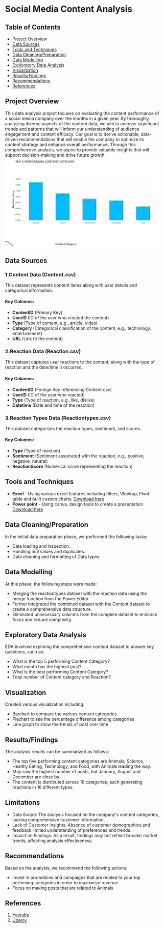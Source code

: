 # Social Media Content Analysis

## Table of Contents
- [Project Overview](#project-overview)
- [Data Sources](#data-sources)
- [Tools and Techniques](#tools-and-techniques)
- [Data Cleaning/Preparation](#data-cleaningpreparation)
- [Data Modelling](#data-modelling)
- [Exploratory Data Analysis](#exploratory-data-analysis)
- [Visualization](#visualization)
- [Results/Findings](#resultsfindings)
- [Recommendations](#recommendations)
- [References](#references)


## Project Overview

This data analysis project focuses on evaluating the content performance of a social media company over the months in a given year. By thoroughly analyzing diverse aspects of the content data, we aim to uncover significant trends and patterns that will inform our understanding of audience engagement and content efficacy. Our goal is to derive actionable, data-driven recommendations that will enable the company to optimize its content strategy and enhance overall performance. Through this comprehensive analysis, we aspire to provide valuable insights that will support decision-making and drive future growth.
![bar plot](https://github.com/Estar27/Data_Analytics_and_Visualization_Project/blob/main/Bar_plot.png?raw=true)

## Data Sources
### 1.Content Data (Content.csv)
This dataset represents content items along with user details and categorical information.
#### Key Columns:
- **ContentID** (Primary Key)
- **UserID** (ID of the user who created the content)
- **Type** (Type of content, e.g., article, video)
- **Category** (Categorical classification of the content, e.g., technology, entertainment)
- **URL** (Link to the content)

### 2.Reaction Data (Reaction.csv)
This dataset captures user reactions to the content, along with the type of reaction and the date/time it 
occurred.
#### Key Columns:
- **ContentID** (Foreign Key referencing Content.csv)
- **UserID** (ID of the user who reacted)
- **Type** (Type of reaction, e.g., like, dislike)
- **Datetime** (Date and time of the reaction)

### 3.Reaction Types Data (Reactiontypes.csv)
This dataset categorizes the reaction types, sentiment, and scores.
#### Key Columns:
- **Type** (Type of reaction)
- **Sentiment** (Sentiment associated with the reaction, e.g., positive, negative, neutral)
- **ReactionScore** (Numerical score representing the reaction)

## Tools and Techniques
- **Excel** - Using various excel features including filters, Vlookup, Pivot table and built custom charts. [Download here](https://microsoft.com)
- **Power point** - Using canva, design tools to create a presentation [Download here](https://microsoft.com)

## Data Cleaning/Preparation
In the initial data preparation phase, we performed the following tasks:
- Data loading and inspection.
- Handling null values and duplicates.
- Data cleaning and formatting of Data types

## Data Modelling
At this phase, the following steps were made:
- Merging the reactiontypes dataset with the reaction data using the merge function from the Power Editor.
-  Further integrated the combined dataset with the Content dataset to create a comprehensive data structure.
- Eliminated unnecessary columns from the complete dataset to enhance focus and reduce complexity.

## Exploratory Data Analysis
EDA involved exploring the comprehensive content dataset to answer key questions, such as:
- What is the top 5 performing Content Category?
- What month has the highest post?
- What is the best performing Content Category?
- Total number of Content category and Reaction?

## Visualization
Created various visualization including:
- Barchart to compare the various content categories
- Piechart to see the percentage difference among categories
- Line graph to show the trends of post over time

## Results/Findings
The analysis results can be summarized as follows:
- The top five performing content categories are Animals, Science, Healthy Eating, Technology, and Food, with Animals leading the way.
-  May saw the highest number of posts, but January, August and December are close by.
- The content is distributed across 16 categories, each generating reactions in 16 different types.

## Limitations 
- Data Scope: The analysis focused on the company's content categories, lacking comprehensive customer information.
- Lack of Customer Insights: Absence of customer demographics and feedback limited understanding of preferences and trends.
- Impact on Findings: As a result, findings may not reflect broader market trends, affecting analysis effectiveness.

## Recommendations
Based on the analysis, we recommend the following actions:
- Invest in promotions and campaigns that are related to your top perfoming categories in order to maxixmize revenue.
- Focus on making posts that are related to Animals 

## References

1. [Youtube](https://www.youtube.com/watch?v=aUMEx4in2iU)
2. [Udemy](https://www.udemy.com/course/dataanalysiswithexcelandpbi/learn/lecture/39816494?start=0#content)
